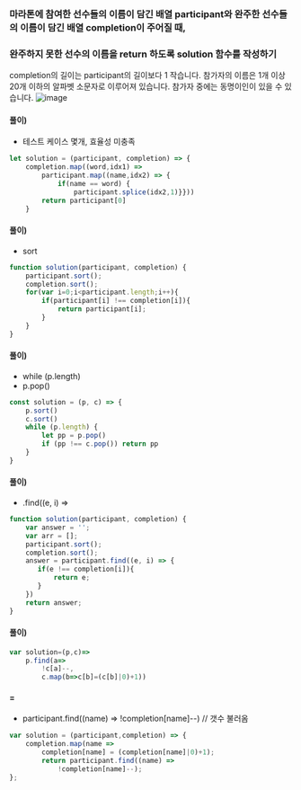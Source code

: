 ### 마라톤에 참여한 선수들의 이름이 담긴 배열 participant와 완주한 선수들의 이름이 담긴 배열 completion이 주어질 때,
### 완주하지 못한 선수의 이름을 return 하도록 solution 함수를 작성하기
completion의 길이는 participant의 길이보다 1 작습니다.
참가자의 이름은 1개 이상 20개 이하의 알파벳 소문자로 이루어져 있습니다.
참가자 중에는 동명이인이 있을 수 있습니다.
![image](https://user-images.githubusercontent.com/87289383/129577204-801dc82e-4625-45fe-9e14-147d8587a669.png)

#### 풀이)
- 테스트 케이스 몇개, 효율성 미충족
```javascript
let solution = (participant, completion) => {
    completion.map((word,idx1) =>
        participant.map((name,idx2) => {
            if(name == word) {
                participant.splice(idx2,1)}}))
        return participant[0]
    }
```

#### 풀이)
- sort
```javascript
function solution(participant, completion) {
    participant.sort();
    completion.sort();
    for(var i=0;i<participant.length;i++){
        if(participant[i] !== completion[i]){
            return participant[i];
        }
    }
}
```

#### 풀이)
- while (p.length)
- p.pop()
```javascript
const solution = (p, c) => {
    p.sort()
    c.sort()
    while (p.length) {
        let pp = p.pop()
        if (pp !== c.pop()) return pp
    }
}
```

#### 풀이)
- .find((e, i) =>
```javascript
function solution(participant, completion) {
    var answer = '';
    var arr = [];
    participant.sort();
    completion.sort();
    answer = participant.find((e, i) => {
       if(e !== completion[i]){
           return e;
       }
    })
    return answer;
}
```

#### 풀이)
```javascript
var solution=(p,c)=>
    p.find(a=>
        !c[a]--,
        c.map(b=>c[b]=(c[b]|0)+1))
```
#### =
- participant.find((name) =>
            !completion[name]--) // 갯수 불러옴
```javascript
var solution = (participant,completion) => {
    completion.map(name =>
        completion[name] = (completion[name]|0)+1);
        return participant.find((name) =>
            !completion[name]--);
};
```
